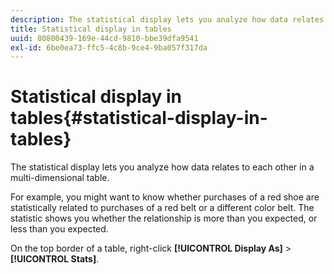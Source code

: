 ```yaml
---
description: The statistical display lets you analyze how data relates to each other in a multi-dimensional table.
title: Statistical display in tables
uuid: 80800439-169e-44cd-9810-bbe39dfa9541
exl-id: 6be0ea73-ffc5-4c8b-9ce4-9ba057f317da
---
```

# Statistical display in tables{#statistical-display-in-tables}

The statistical display lets you analyze how data relates to each other in a multi-dimensional table.

 For example, you might want to know whether purchases of a red shoe are statistically related to purchases of a red belt or a different color belt. The statistic shows you whether the relationship is more than you expected, or less than you expected.

On the top border of a table, right-click **[!UICONTROL Display As]** > **[!UICONTROL Stats]**.
